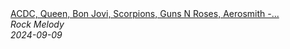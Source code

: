 <!--2024-09-09 15:38:02-->
<div class="yb">
  <a class="nodecor" href="/posts.html?rok/acdc_queen_bon_jovi_scorpions_guns_n_roses_aerosmith_-_best_classic_rock_songs_80_s_90_s">
    <img class="preview" data-videoid="zhZSAzy1Kpo" src="https://i3.ytimg.com/vi/zhZSAzy1Kpo/hqdefault.jpg" align="middle" alt="">
  </a>
  <div class="inlbl text">
    <a class="nodecor" href="/posts.html?rok/acdc_queen_bon_jovi_scorpions_guns_n_roses_aerosmith_-_best_classic_rock_songs_80_s_90_s">ACDC, Queen, Bon Jovi, Scorpions, Guns N Roses, Aerosmith -...</a><br>
    <i class="smaller2">Rock Melody</i><br>
    <i class="smaller3">2024-09-09</i>
  </div>
</div>
